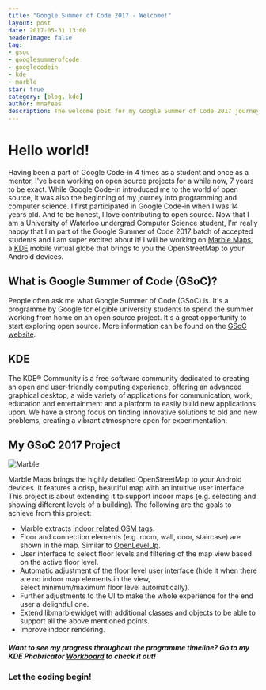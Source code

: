 ```yaml
---
title: "Google Summer of Code 2017 - Welcome!"
layout: post
date: 2017-05-31 13:00
headerImage: false
tag:
- gsoc
- googlesummerofcode
- googlecodein
- kde
- marble
star: true
category: [blog, kde]
author: mnafees
description: The welcome post for my Google Summer of Code 2017 journey
---
```


# Hello world!

Having been a part of Google Code-in 4 times as a student and once as a mentor, I've been working on open source projects for a while now, 7 years to be exact. While Google Code-in introduced me to the world of open source, it was also the beginning of my journey into programming and computer science. I first participated in Google Code-in when I was 14 years old. And to be honest, I love contributing to open source. Now that I am a University of Waterloo undergrad Computer Science student, I'm really happy that I'm part of the Google Summer of Code 2017 batch of accepted students and I am super excited about it! I will be working on [Marble Maps](https://play.google.com/store/apps/details?id=org.kde.marble.maps&utm_source=global_co&utm_medium=prtnr&utm_content=Mar2515&utm_campaign=PartBadge&pcampaignid=MKT-Other-global-all-co-prtnr-py-PartBadge-Mar2515-1), a [KDE](https://kde.org) mobile virtual globe that brings to you the OpenStreetMap to your Android devices.   

## What is Google Summer of Code (GSoC)?

People often ask me what Google Summer of Code (GSoC) is. It's a programme by Google for eligible university students to spend the summer working from home on an open source project. It's a great opportunity to start exploring open source. More information can be found on the [GSoC website](https://summerofcode.withgoogle.com/about/).

## KDE

The KDE® Community is a free software community dedicated to creating an open and user-friendly computing experience, offering an advanced graphical desktop, a wide variety of applications for communication, work, education and entertainment and a platform to easily build new applications upon. We have a strong focus on finding innovative solutions to old and new problems, creating a vibrant atmosphere open for experimentation.

## My GSoC 2017 Project

![Marble][1]

Marble Maps brings the highly detailed OpenStreetMap to your Android devices. It features a crisp, beautiful map with an intuitive user interface. This project is about extending it to support indoor maps (e.g. selecting and showing different levels of a building). The following are the goals to achieve from this project:
* Marble extracts [indoor related OSM tags](https://wiki.openstreetmap.org/wiki/Simple_Indoor_Tagging).
* Floor and connection elements (e.g. room, wall, door, staircase) are shown in the map. Similar to [OpenLevelUp](http://openlevelup.net/?lat=42.80043008955188&lon=-1.6367550194263458&zoom=19&tiles=0&level=0&transcend=1&unrendered=0&buildings=0&photos=0&notes=0).
* User interface to select floor levels and filtering of the map view based on the active floor level.
* Automatic adjustment of the floor level user interface (hide it when there are no indoor map elements in the view,  
   select minimum/maximum floor level automatically).
* Further adjustments to the UI to make the whole experience for the end user a delightful one.
* Extend libmarblewidget with additional classes and objects to be able to support all the above mentioned points.
* Improve indoor rendering.

##### Want to see my progress throughout the programme timeline? Go to my KDE Phabricator [Workboard](https://phabricator.kde.org/project/view/234/) to check it out!

### Let the coding begin!

[1]: https://marble.kde.org/img/marble-logo.png
